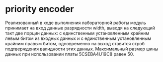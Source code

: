 # priority encoder

Реализованный в ходе выполнения лабораторной работы модуль принимает на вход данные разрядности width, выводя на следующий такт две порции данных: с единственным установленным крайним левым битом из входных данных и с единственным установленным крайним правым битом, одновременно на выход ставится строб подтверждения валидности этих данных. Максимальный размер шины данных при использовании платы 5CSEBA4U19C8 равен 50.

